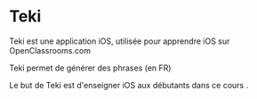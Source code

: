 # Teki
Teki est une application iOS, utilisée pour apprendre iOS sur OpenClassrooms.com


Teki permet de générer des phrases (en FR)

Le but de Teki est d'enseigner iOS aux débutants dans ce cours .
